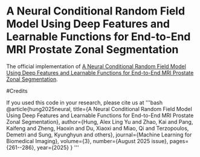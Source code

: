 # A Neural Conditional Random Field Model Using Deep Features and Learnable Functions for End-to-End MRI Prostate Zonal Segmentation

The official implementation of [A Neural Conditional Random Field Model Using Deep Features and Learnable Functions for End-to-End MRI Prostate Zonal Segmentation](https://www.melba-journal.org/pdf/2025:012.pdf). 



#Credits

If you used this code in your research, please cite us at
'''bash
@article{hung2025neural,
  title={A Neural Conditional Random Field Model Using Deep Features and Learnable Functions for End-to-End MRI Prostate Zonal Segmentation},
  author={Hung, Alex Ling Yu and Zhao, Kai and Pang, Kaifeng and Zheng, Haoxin and Du, Xiaoxi and Miao, Qi and Terzopoulos, Demetri and Sung, Kyunghyun and others},
  journal={Machine Learning for Biomedical Imaging},
  volume={3},
  number={August 2025 issue},
  pages={261--286},
  year={2025}
}
'''
